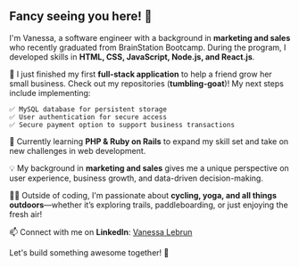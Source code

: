 ## Fancy seeing you here! 👀 

I'm Vanessa, a software engineer with a background in **marketing and sales** who recently graduated from BrainStation Bootcamp. During the program, I developed skills in **HTML, CSS, JavaScript, Node.js, and React.js**.  

🚀 I just finished my first **full-stack application** to help a friend grow her small business. Check out my repositories (**tumbling-goat**)! My next steps include implementing:  
```
✅ MySQL database for persistent storage  
✅ User authentication for secure access  
✅ Secure payment option to support business transactions  
```

🌱 Currently learning **PHP & Ruby on Rails** to expand my skill set and take on new challenges in web development.  

💡 My background in **marketing and sales** gives me a unique perspective on user experience, business growth, and data-driven decision-making.  

🚴‍♀️ Outside of coding, I'm passionate about **cycling, yoga, and all things outdoors**—whether it’s exploring trails, paddleboarding, or just enjoying the fresh air!

📫 Connect with me on **LinkedIn**: [Vanessa Lebrun](https://www.linkedin.com/in/vanessa-lebrun/)  

Let's build something awesome together! 🚀  
